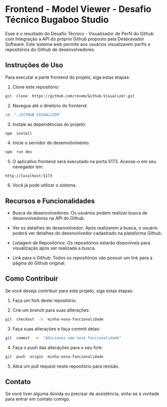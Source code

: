 
#  Frontend - Model Viewer - Desafio Técnico Bugaboo Studio

Esse é o resultado do Desafio Técnico - Visualizador de Perfil do Github com Integração a API do próprio Github proposto pela Desbravador Software. Este sistema web permite aos usuários visualizarem perfís e repositórios do Github de desenvolvedores.

##  Instruções de Uso

Para executar a parte frontend do projeto, siga estas etapas:

  

1. Clone este repositório:

  

```bash
git  clone  https://github.com/revem/Github-Visualizer.git
```

2. Navegue até o diretório do frontend:

  

```bash
cd  "./GITHUB VISUALIZER"
```

3. Instale as dependências do projeto:

  

```bash
npm  install
```

  

4. Inicie o servidor de desenvolvimento:

  

```bash
npm  run dev
```

5. O aplicativo frontend será executado na porta 5173. Acesse-o em seu navegador em:

  

```
http://localhost:5173
```

  

6. Você já pode utilizar o sistema.

  

##  Recursos e Funcionalidades

- Busca de desenvolvedores: Os usuários podem realizar busca de desenvolvedores na API do Github.

  

- Ver os detalhes do desenvolvedor: Após realizarem a busca, o usuário poderá ver detalhes do desenvolvedor cadastrado na plataforma Github.

  

- Listagem de Repositórios: Os repositórios estarão disponíveis para visualização após ser realizada a busca.

  

- Link para o Github: Todos os repositórios vão possuir um link para a página do Github original.

  

##  Como Contribuir

Se você deseja contribuir para este projeto, siga estas etapas:

  

1. Faça um fork deste repositório.

  

2. Crie um branch para suas alterações:

```bash
git  checkout  -b  minha-nova-funcionalidade
```

3. Faça suas alterações e faça commit delas:

```bash
git  commit  -m  "Adicionei uma nova funcionalidade"
```

4. Faça o push das alterações para o seu fork:

```bash
git  push  origin  minha-nova-funcionalidade
```

  

5. Abra um pull request neste repositório para revisão.

  

##  Contato

Se você tiver alguma dúvida ou precisar de assistência, sinta-se à vontade para entrar em contato comigo.
